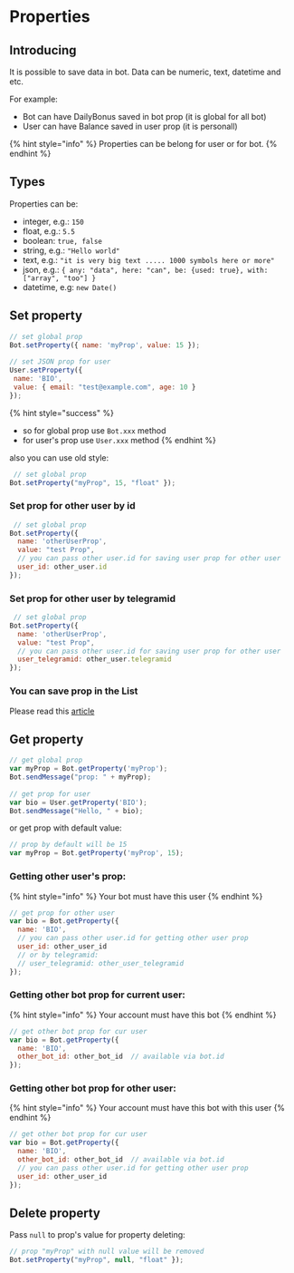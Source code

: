 # Properties

## Introducing

It is possible to save data in bot. Data can be numeric, text, datetime and etc.

For example:

* Bot can have DailyBonus saved in bot prop (it is global for all bot)
* User can have Balance saved in user prop (it is personall)

{% hint style="info" %}
Properties can be belong for user or for bot.
{% endhint %}

## Types

Properties can be:

* integer, e.g.: `150`
* float, e.g.: `5.5`&#x20;
* boolean: `true, false`
* string, e.g.: `"Hello world"`
* text, e.g.: `"it is very big text ..... 1000 symbols here or more"`
* json, e.g.: `{ any: "data", here: "can", be: {used: true}, with: ["array", "too"] }`
* datetime, e.g: `new Date()`



## Set property

```javascript
// set global prop
Bot.setProperty({ name: 'myProp', value: 15 });
 
// set JSON prop for user
User.setProperty({
 name: 'BIO',
 value: { email: "test@example.com", age: 10 }
});
```

{% hint style="success" %}
* so for global prop use `Bot.xxx` method
* for user's prop use `User.xxx` method
{% endhint %}

also you can use old style:

```javascript
 // set global prop
Bot.setProperty("myProp", 15, "float" });
```

### Set prop for other user by id

```javascript
 // set global prop
Bot.setProperty({
  name: 'otherUserProp',
  value: "test Prop",
  // you can pass other user.id for saving user prop for other user
  user_id: other_user.id
});
```

### Set prop for other user by telegramid

```javascript
 // set global prop
Bot.setProperty({
  name: 'otherUserProp',
  value: "test Prop",
  // you can pass other user.id for saving user prop for other user
  user_telegramid: other_user.telegramid
});
```

### You can save prop in the List

Please read this [article](lists/)



## Get property

```javascript
// get global prop
var myProp = Bot.getProperty('myProp');
Bot.sendMessage("prop: " + myProp);
 
// get prop for user
var bio = User.getProperty('BIO');
Bot.sendMessage("Hello, " + bio);
```

or get prop with default value:

```javascript
// prop by default will be 15
var myProp = Bot.getProperty('myProp', 15);
```



### Getting other user's prop:

{% hint style="info" %}
Your bot must have this user
{% endhint %}

```javascript
// get prop for other user
var bio = Bot.getProperty({
  name: 'BIO',
  // you can pass other user.id for getting other user prop
  user_id: other_user_id
  // or by telegramid:
  // user_telegramid: other_user_telegramid
});
```



### Getting other bot prop for current user:

{% hint style="info" %}
Your account must have this bot
{% endhint %}

```javascript
// get other bot prop for cur user
var bio = Bot.getProperty({
  name: 'BIO',
  other_bot_id: other_bot_id  // available via bot.id
});
```



### Getting other bot prop for other user:

{% hint style="info" %}
Your account must have this bot with this user
{% endhint %}

```javascript
// get other bot prop for cur user
var bio = Bot.getProperty({
  name: 'BIO',
  other_bot_id: other_bot_id  // available via bot.id
  // you can pass other user.id for getting other user prop
  user_id: other_user_id
});
```



## Delete property

Pass `null` to prop's value for property deleting:

```javascript
// prop "myProp" with null value will be removed
Bot.setProperty("myProp", null, "float" });
```



